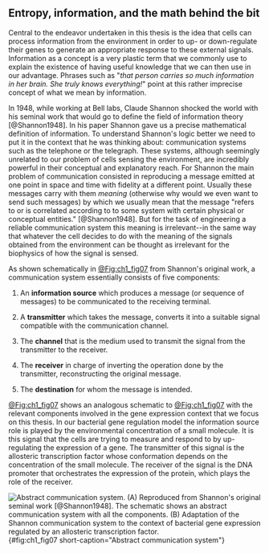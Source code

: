 ## Entropy, information, and the math behind the bit

Central to the endeavor undertaken in this thesis is the idea that cells can
process information from the environment in order to up- or down-regulate their
genes to generate an appropriate response to these external signals. Information
as a concept is a very plastic term that we commonly use to explain the
existence of having useful knowledge that we can then use in our advantage.
Phrases such as "*that person carries so much information in her brain. She
truly knows everything!*" point at this rather imprecise concept of what we mean
by information.

In 1948, while working at Bell labs, Claude Shannon shocked the world with his
seminal work that would go to define the field of information theory
[@Shannon1948]. In his paper Shannon gave us a precise mathematical definition
of information. To understand Shannon's logic better we need to put it in the
context that he was thinking about: communication systems such as the telephone
or the telegraph. These systems, although seemingly unrelated to our problem of
cells sensing the environment, are incredibly powerful in their conceptual and
explanatory reach. For Shannon the main problem of communication consisted in
reproducing a message emitted at one point in space and time with fidelity at
a different point. Usually these messages carry with them *meaning* (otherwise 
why would we even want to send such messages) by which we usually mean that the
message "refers to or is correlated according to to some system with certain 
physical or conceptual entities." [@Shannon1948]. But for the task of 
engineering a reliable communication system this meaning is irrelevant--in the
same way that whatever the cell decides to do with the meaning of the signals
obtained from the environment can be thought as irrelevant for the biophysics
of how the signal is sensed.

As shown schematically in [@Fig:ch1_fig07](A) from Shannon's original work, a
communication system essentially consists of five components:

1. An **information source** which produces a message (or sequence of messages)
   to be communicated to the receiving terminal.

2. A **transmitter** which takes the message, converts it into a suitable signal
   compatible with the communication channel.

3. The **channel** that is the medium used to transmit the signal from the
   transmitter to the receiver.

4. The **receiver** in charge of inverting the operation done by the 
   transmitter, reconstructing the original message.

5. The **destination** for whom the message is intended.

[@Fig:ch1_fig07](B) shows an analogous schematic to [@Fig:ch1_fig07](A) with
the relevant components involved in the gene expression context that we focus
on this thesis. In our bacterial gene regulation model the information source
role is played by the environmental concentration of a small molecule. It is 
this signal that the cells are trying to measure and respond to by up-regulating
the expression of a gene. The transmitter of this signal is the allosteric
transcription factor whose conformation depends on the concentration of the
small molecule. The receiver of the signal is the DNA promoter that orchestrates
the expression of the protein, which plays the role of the receiver.

![**Abstract communication system.** (A) Reproduced from Shannon's original
seminal work [@Shannon1948]. The schematic shows an abstract communication
system with all the components. (B) Adaptation of the Shannon communication
system to the context of bacterial gene expression regulated by an allosteric
transcription factor.](ch1_fig07){#fig:ch1_fig07 short-caption="Abstract
communication system"}
